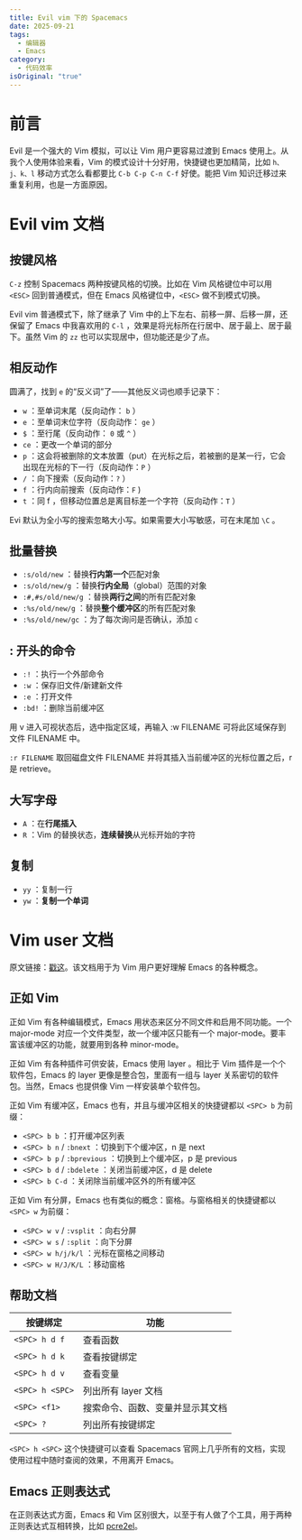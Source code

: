 ```yaml
---
title: Evil vim 下的 Spacemacs
date: 2025-09-21
tags:
  - 编辑器
  - Emacs
category:
  - 代码效率
isOriginal: "true"
---
```

# 前言

Evil 是一个强大的 Vim 模拟，可以让 Vim 用户更容易过渡到 Emacs 使用上。从我个人使用体验来看，Vim 的模式设计十分好用，快捷键也更加精简，比如 `h、j、k、l` 移动方式怎么看都要比 `C-b C-p C-n C-f` 好使。能把 Vim 知识迁移过来重复利用，也是一方面原因。

<!-- more -->

# Evil vim 文档

## 按键风格

`C-z` 控制 Spacemacs 两种按键风格的切换。比如在 Vim 风格键位中可以用 `<ESC>` 回到普通模式，但在 Emacs 风格键位中，`<ESC>` 做不到模式切换。

Evil vim 普通模式下，除了继承了 Vim 中的上下左右、前移一屏、后移一屏，还保留了 Emacs 中我喜欢用的 `C-l` ，效果是将光标所在行居中、居于最上、居于最下。虽然 Vim 的 `zz` 也可以实现居中，但功能还是少了点。

## 相反动作

圆满了，找到 `e` 的“反义词”了——其他反义词也顺手记录下：

- `w` ：至单词末尾（反向动作： `b` ）
- `e` ：至单词末位字符（反向动作： `ge` ）
- `$` ：至行尾（反向动作： `0` 或 `^` ） 
- `ce` ：更改一个单词的部分
- `p` ：这会将被删除的文本放置（put）在光标之后，若被删的是某一行，它会出现在光标的下一行（反向动作：`P` ）
- `/` ：向下搜索（反向动作：`?` ）
- `f` ：行内向前搜索（反向动作：`F` )
- `t` ：同 f ，但移动位置总是离目标差一个字符（反向动作：`T` ）

Evi 默认为全小写的搜索忽略大小写。如果需要大小写敏感，可在末尾加 `\C` 。

## 批量替换

- `:s/old/new` ：替换**行内第一个**匹配对象
- `:s/old/new/g` ：替换**行内全局**（global）范围的对象
- `:#,#s/old/new/g` ：替换**两行之间**的所有匹配对象
- `:%s/old/new/g` ：替换**整个缓冲区**的所有匹配对象
- `:%s/old/new/gc` ：为了每次询问是否确认，添加 `c`

## : 开头的命令 

- `:!` ：执行一个外部命令
- `:w` ：保存旧文件/新建新文件
- `:e` ：打开文件
- `:bd!` ：删除当前缓冲区

用 v 进入可视状态后，选中指定区域，再输入 :w FILENAME 可将此区域保存到文件 FILENAME 中。　

`:r FILENAME` 取回磁盘文件 FILENAME 并将其插入当前缓冲区的光标位置之后，r 是 retrieve。

## 大写字母

- `A` ：在**行尾插入**
- `R` ：Vim 的替换状态，**连续替换**从光标开始的字符

## 复制

- `yy` ：复制一行
- `yw` ：**复制一个单词**

# Vim user 文档

原文链接：[戳这](https://www.spacemacs.org/doc/VIMUSERS.html)。该文档用于为 Vim 用户更好理解 Emacs 的各种概念。

## 正如 Vim

正如 Vim 有各种编辑模式，Emacs 用状态来区分不同文件和启用不同功能。一个 major-mode 对应一个文件类型，故一个缓冲区只能有一个 major-mode。要丰富该缓冲区的功能，就要用到各种 minor-mode。

正如 Vim 有各种插件可供安装，Emacs 使用 layer 。相比于 Vim 插件是一个个软件包，Emacs 的 layer 更像是整合包，里面有一组与 layer 关系密切的软件包。当然，Emacs 也提供像 Vim 一样安装单个软件包。

正如 Vim 有缓冲区，Emacs 也有，并且与缓冲区相关的快捷键都以 `<SPC> b` 为前缀：

- `<SPC> b b` ：打开缓冲区列表
- `<SPC> b n` / `:bnext` ：切换到下个缓冲区，n 是 next
- `<SPC> b p` / `:bprevious` ：切换到上个缓冲区，p 是 previous
- `<SPC> b d` / `:bdelete` ：关闭当前缓冲区，d 是 delete
- `<SPC> b C-d` ：关闭除当前缓冲区外的所有缓冲区

正如 Vim 有分屏，Emacs 也有类似的概念：窗格。与窗格相关的快捷键都以 `<SPC> w` 为前缀：

- `<SPC> w v` / `:vsplit` ：向右分屏
- `<SPC> w s` / `:split` ：向下分屏
- `<SPC> w h/j/k/l` ：光标在窗格之间移动
- `<SPC> w H/J/K/L` ：移动窗格

## 帮助文档

| 按键绑定            | 功能               |
| --------------- | ---------------- |
| `<SPC> h d f`   | 查看函数             |
| `<SPC> h d k`   | 查看按键绑定           |
| `<SPC> h d v`   | 查看变量             |
| `<SPC> h <SPC>` | 列出所有 layer 文档    |
| `<SPC> <f1>`    | 搜索命令、函数、变量并显示其文档 |
| `<SPC> ?`       | 列出所有按键绑定         |

`<SPC> h <SPC>` 这个快捷键可以查看 Spacemacs 官网上几乎所有的文档，实现使用过程中随时查阅的效果，不用离开 Emacs。

## Emacs 正则表达式

在正则表达式方面，Emacs 和 Vim 区别很大，以至于有人做了个工具，用于两种正则表达式互相转换，比如 [pcre2el](https://github.com/joddie/pcre2el)。

